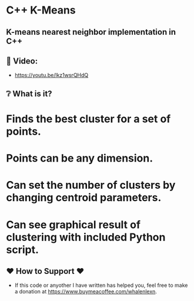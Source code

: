# C++ K-Means

## K-means nearest neighbor implementation in C++

## :cinema: Video:
* https://youtu.be/lkz1wsrQHdQ

## :grey_question: What is it?
# Finds the best cluster for a set of points.
# Points can be any dimension.
# Can set the number of clusters by changing centroid parameters.
# Can see graphical result of clustering with included Python script.

## ❤️ How to Support ❤️
- If this code or anyother I have written has helped you, feel free to make a donation at https://www.buymeacoffee.com/whalenlexn.
